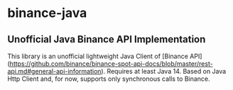 # binance-java
## Unofficial Java Binance API Implementation ##

This library is an unofficial lightweight Java Client of [Binance API] (https://github.com/binance/binance-spot-api-docs/blob/master/rest-api.md#general-api-information). Requires at least Java 14. Based on Java Http Client and, for now, supports only synchronous calls to Binance.
